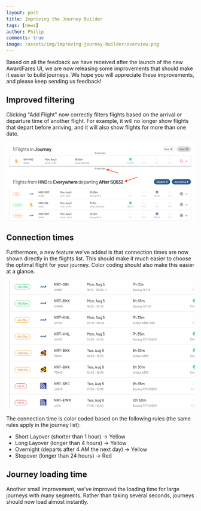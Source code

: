 ```yaml
---
layout: post
title: Improving the Journey Builder
tags: [news]
author: Philip
comments: true
image: /assets/img/improving-journey-builder/overview.png
---
```


Based on all the feedback we have received after the launch of the new AwardFares UI, we are now releasing some improvements that should make it easier to build journeys. We hope you will appreciate these improvements, and please keep sending us feedback!

## Improved filtering
Clicking "Add Flight" now correctly filters flights based on the arrival or departure time of another flight. For example, it will no longer show flights that depart before arriving, and it will also show flights for more than one date.

<img src="/assets/img/improving-journey-builder/addflight.png" class="" />

## Connection times
Furthermore, a new feature we've added is that connection times are now shown directly in the flights list. This should make it much easier to choose the optimal flight for your journey. Color coding should also make this easier at a glance.

<img src="/assets/img/improving-journey-builder/deltas.png" class="" />

The connection time is color coded based on the following rules (the same rules apply in the journey list):

- Short Layover (shorter than 1 hour) → Yellow
- Long Layover (longer than 4 hours) → Yellow
- Overnight (departs after 4 AM the next day) → Yellow
- Stopover (longer than 24 hours) → Red

## Journey loading time
Another small improvement, we've improved the loading time for large journeys with many segments. Rather than taking several seconds, journeys should now load almost instantly.
